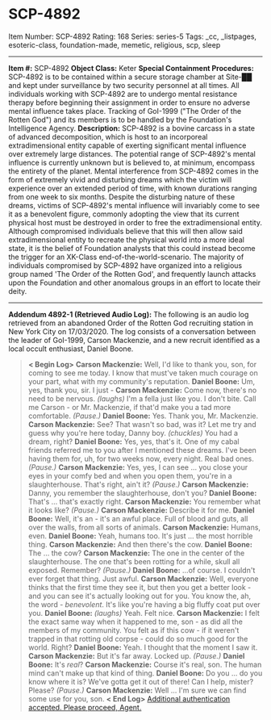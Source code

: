 # SCP-4892
Item Number: SCP-4892
Rating: 168
Series: series-5
Tags: _cc, _listpages, esoteric-class, foundation-made, memetic, religious, scp, sleep

---

**Item #:** SCP-4892
**Object Class:** Keter
**Special Containment Procedures:** SCP-4892 is to be contained within a secure storage chamber at Site-██ and kept under surveillance by two security personnel at all times. All individuals working with SCP-4892 are to undergo mental resistance therapy before beginning their assignment in order to ensure no adverse mental influence takes place.
Tracking of GoI-1999 ("The Order of the Rotten God") and its members is to be handled by the Foundation's Intelligence Agency.
**Description:** SCP-4892 is a bovine carcass in a state of advanced decomposition, which is host to an incorporeal extradimensional entity capable of exerting significant mental influence over extremely large distances.
The potential range of SCP-4892's mental influence is currently unknown but is believed to, at minimum, encompass the entirety of the planet. Mental interference from SCP-4892 comes in the form of extremely vivid and disturbing dreams which the victim will experience over an extended period of time, with known durations ranging from one week to six months.
Despite the disturbing nature of these dreams, victims of SCP-4892's mental influence will invariably come to see it as a benevolent figure, commonly adopting the view that its current physical host must be destroyed in order to free the extradimensional entity. Although compromised individuals believe that this will then allow said extradimensional entity to recreate the physical world into a more ideal state, it is the belief of Foundation analysts that this could instead become the trigger for an XK-Class end-of-the-world-scenario.
The majority of individuals compromised by SCP-4892 have organized into a religious group named 'The Order of the Rotten God', and frequently launch attacks upon the Foundation and other anomalous groups in an effort to locate their deity.
* * *
**Addendum 4892-1 (Retrieved Audio Log):**
The following is an audio log retrieved from an abandoned Order of the Rotten God recruiting station in New York City on 17/03/2020. The log consists of a conversation between the leader of GoI-1999, Carson Mackenzie, and a new recruit identified as a local occult enthusiast, Daniel Boone.
> **< Begin Log>**
> **Carson Mackenzie:** Well, I'd like to thank you, son, for coming to see me today. I know that must've taken much courage on your part, what with my community's reputation.
> **Daniel Boone:** Um, yes, thank you, sir. I just -
> **Carson Mackenzie:** Come now, there's no need to be nervous. _(laughs)_ I'm a fella just like you. I don't bite. Call me Carson - or Mr. Mackenzie, if that'd make you a tad more comfortable.
> _(Pause.)_
> **Daniel Boone:** Yes. Thank you, Mr. Mackenzie.
> **Carson Mackenzie:** See? That wasn't so bad, was it? Let me try and guess why you're here today, Danny boy. _(chuckles)_ You had a dream, right?
> **Daniel Boone:** Yes, yes, that's it. One of my cabal friends referred me to you after I mentioned these dreams. I've been having them for, uh, for two weeks now, every night. Real bad ones.
> _(Pause.)_
> **Carson Mackenzie:** Yes, yes, I can see … you close your eyes in your comfy bed and when you open them, you're in a slaughterhouse. That's right, ain't it?
> _(Pause.)_
> **Carson Mackenzie:** Danny, you remember the slaughterhouse, don't you?
> **Daniel Boone:** That's … that's exactly right.
> **Carson Mackenzie:** You remember what it looks like?
> _(Pause.)_
> **Carson Mackenzie:** Describe it for me.
> **Daniel Boone:** Well, it's an - it's an awful place. Full of blood and guts, all over the walls, from all sorts of animals.
> **Carson Mackenzie:** Humans, even.
> **Daniel Boone:** Yeah, humans too. It's just … the most horrible thing.
> **Carson Mackenzie:** And then there's the cow.
> **Daniel Boone:** The … the cow?
> **Carson Mackenzie:** The one in the center of the slaughterhouse. The one that's been rotting for a while, skull all exposed. Remember?
> _(Pause.)_
> **Daniel Boone:** …of course. I couldn't ever forget that thing. Just awful.
> **Carson Mackenzie:** Well, everyone thinks that the first time they see it, but then you get a better look - and you can see it's actually looking out for you. You know the, ah, the word - _benevolent_. It's like you're having a big fluffy coat put over you.
> **Daniel Boone:** _(laughs)_ Yeah. Felt nice.
> **Carson Mackenzie:** I felt the exact same way when it happened to me, son - as did all the members of my community. You felt as if this cow - if it weren't trapped in that rotting old corpse - could do so much good for the world. Right?
> **Daniel Boone:** Yeah. I thought that the moment I saw it.
> **Carson Mackenzie:** But it's far away. Locked up.
> _(Pause.)_
> **Daniel Boone:** It's _real_?
> **Carson Mackenzie:** Course it's real, son. The human mind can't make up that kind of thing.
> **Daniel Boone:** Do you … do you know where it is? We've gotta get it out of there! Can I help, mister? Please?
> _(Pause.)_
> **Carson Mackenzie:** Well … I'm sure we can find some use for you, son.
> **< End Log>**
[Additional authentication accepted. Please proceed, Agent.](http://www.scp-wiki.net/scp-4892/offset/1)
